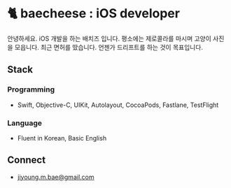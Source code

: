 # 🐈 baecheese : iOS developer
안녕하세요. iOS 개발을 하는 배치즈 입니다. 
평소에는 제로콜라를 마시며 고양이 사진을 모읍니다. 
최근 면허를 땄습니다. 언젠가 드리프트를 하는 것이 목표입니다.

## Stack
### Programming
- Swift, Objective-C, UIKit, Autolayout, CocoaPods, Fastlane, TestFlight
### Language
- Fluent in Korean, Basic English

## Connect
- jiyoung.m.bae@gmail.com
